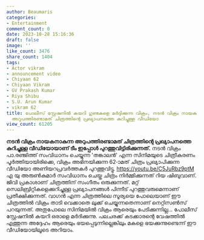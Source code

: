 ```yaml
---
author: Beaumaris
categories:
- Entertainment
comment_count: 0
date: 2023-10-28 15:16:36
draft: false
image: ''
like_count: 3476
share_count: 1404
tags:
- Actor vikram
- announcement video
- Chiyaan 62
- Chiyaan Vikram
- GV Prakash Kumar
- Riya Shibu
- S.U. Arun Kumar
- vikram 62
title: പോലീസ് സ്റ്റേഷനിൽ കയറി ഗുണ്ടകളെ മർദ്ദിക്കുന്ന വിക്രം, നടൻ വിക്രം നായകനാകുന്ന
  അറുപത്തിരണ്ടാമത് ചിത്രത്തിന്റെ പ്രഖ്യാപനത്തെ കുറിച്ചുള്ള വീഡിയോ
view_count: 61205
---
```


**നടൻ വിക്രം നായകനാകുന്ന അറുപത്തിരണ്ടാമത് ചിത്രത്തിന്റെ പ്രഖ്യാപനത്തെ കുറിച്ചുള്ള വീഡിയോയാണ് ടീം ഇപ്പോൾ പുറത്തുവിട്ടിരിക്കുന്നത്.** നടൻ വിക്രം പാ.രഞ്ജിത്ത് സംവിധാനം ചെയ്യുന്ന 'തങ്കാലൻ' എന്ന സിനിമയുടെ ചിത്രീകരണം പൂർത്തിയായിരിക്കെ, വിക്രം അഭിനയിക്കുന്ന 62-ാമത് ചിത്രം പ്രഖ്യാപിക്കുന്ന വീഡിയോ അണിയറപ്രവർത്തകർ പുറത്തുവിട്ടു. https://youtu.be/C5JuRbz9ptM എ യു അരുൺകുമാർ സംവിധാനം ചെയ്ത ചിത്രം നിർമ്മിക്കുന്നത് റിയ ഷിബുവാണ്. ജിവി പ്രകാശാണ് ചിത്രത്തിന് സംഗീതം ഒരുക്കുന്നത്. മറ്റ് സെലിബ്രിറ്റികളെക്കുറിച്ചുള്ള പ്രഖ്യാപനങ്ങൾ പിന്നീട് പുറത്തുവരുമെന്നാണ് പ്രതീക്ഷിക്കുന്നത്. വാഗൻ എന്ന ചിത്രത്തിലെ സൂര്യയെ പോലെയാണ് ഈ ചിത്രത്തിൽ വിക്രം താടി വെക്കാതെ ലുക്ക് ചെയ്യുന്നതെന്നാണ് നെറ്റിസൺസ് പറയുന്നത്. അതുപോലെ സിനിമയിൽ വിക്രം ആരെയും പേടിക്കുന്നില്ല... പോലീസ് സ്റ്റേഷനിൽ കയറി ഒരാളെ മർദിക്കുന്നു. പലചരക്ക് കടക്കാരന്റെ വേഷത്തിൽ എത്തുന്ന അദ്ദേഹം ആരെയും ഭയപ്പെടുന്നില്ലെങ്കിലും മകളെ ഭയക്കുന്നുണ്ടെന്ന് ഈ വീഡിയോയിലൂടെ അറിയാം.